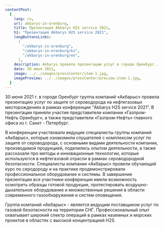 ```yaml
---
contentPost:
  {
    lang: ru,
    url: akbarys-in-orenburg,
    title: Презентация Akbarys H2S service 2021,
    h1: "Презентация Akbarys H2S service 2021",
    langButtonsLinks:
      [
        "/akbarys-in-orenburg",
        "/akbarys-in-orenburg/kz",
        "/akbarys-in-orenburg/en",
      ],
    description: Akbarys провела презентацию услуг в городе Оренбург...,
    date: 30 июня 2021,
    image: ../../images/pressCenter/item-1.jpg,
    imagePreview: ../../images/pressCenter/preview-item-1.jpg,
  }
---
```


30 июня 2021 г. в городе Оренбург группа компаний «Акбарыс» провела презентацию услуг по защите от сероводорода на нефтегазовых месторождениях в рамках конференции “Akbarys H2S service 2021”. В презентации приняли участие представители компании «Газпром-Нефть Оренбург», а также представители «Газпром-Нефть» главного офиса из г. Санкт - Петербург.

В конференции участвовали ведущие специалисты группы компаний «Акбарыс», которые ознакомили слушателей с комплексом услуг по защите от сероводорода, с основными видами деятельности компании, производимой продукцией, поделились опытом деятельности, а также рассказали про методы и инновационные технологии, которые используются в нефтегазовой отрасли в рамках сероводородной безопасности. Специалисты компании «Акбарыс» провели обучающий курс по серодороду и на практике продемонстрировали профессиональное оборудование и системы. В завершение презентации все участники конференции имели возможность осмотреть образцы готовой продукции, протестировать воздушно-дыхательное оборудование и множественные решения в области современного газообнаружения и систем оповещения.

Группа компаний «Акбарыс» - является ведущим поставщиком услуг по газовой безопасности на территории СНГ. Профессиональный опыт охватывает широкий спектр операций в рамках наземных и морских проектов в областях с высокой концентрацией H2S.
